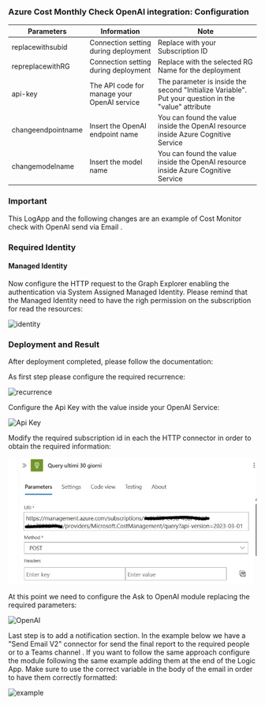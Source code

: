 <h3>Azure Cost Monthly Check OpenAI integration: Configuration</h3>
 
| **Parameters** | **Information** | **Note** |
| ------------- | ------------- | ------------- |
| replacewithsubid | Connection setting during deployment | Replace with your Subscription ID |
| repreplacewithRG | Connection setting during deployment | Replace with the selected RG Name for the deployment |
| api-key | The API code for manage your OpenAI service | The parameter is inside the second "Initialize Variable". Put your question in the "value" attribute  |
| changeendpointname | Insert the OpenAI endpoint name | You can found the value inside the OpenAI resource inside Azure Cognitive Service |
| changemodelname | Insert the model name | You can found the value inside the OpenAI resource inside Azure Cognitive Service |

<h3> Important </h3>
 This LogApp and the following changes are an example of Cost Monitor check with OpenAI send via Email . 
 
 
<h3>Required Identity</h3>
<h4>Managed Identity</h4>

Now configure the HTTP request to the Graph Explorer enabling the authentication via System Assigned Managed Identity. Please remind that the Managed Identity need to have the righ permission on the subscription for read the resources:


![identity](./images/identity.jpg)


<h3> Deployment and Result </h3>
 
After deployment completed, please follow the documentation:


As first step please configure the required recurrence:

![recurrence](./images/Recurrence.jpg)

Configure the Api Key with the value inside your OpenAI Service:

![Api Key](./images/ApiKey.jpg)

Modify the required subscription id in each the HTTP connector in order to obtain the required information:

![Api Key](./images/Sub-Id.jpeg)

At this point we need to configure the Ask to OpenAI module replacing the required parameters:

![OpenAI](./images/OpenAI.jpg)

Last step is to add a notification section.
In the example below we have a "Send Email V2" connector for send the final report to the required people or to a Teams channel . If you want to follow the same approach configure the module following the same example adding them at the end of the Logic App. Make sure to use the correct variable in the body of the email in order to have them correctly formatted:

![example](./images/example-notification.jpg)